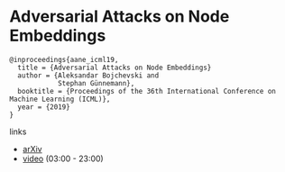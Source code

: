 # Adversarial Attacks on Node Embeddings

```
@inproceedings{aane_icml19,
  title = {Adversarial Attacks on Node Embeddings}
  author = {Aleksandar Bojchevski and
            Stephan Günnemann},
  booktitle = {Proceedings of the 36th International Conference on Machine Learning (ICML)},
  year = {2019}
}
```


links
- [arXiv](https://arxiv.org/abs/1809.01093)
- [video](https://www.facebook.com/icml.imls/videos/689280291532883/) (03:00 - 23:00)

